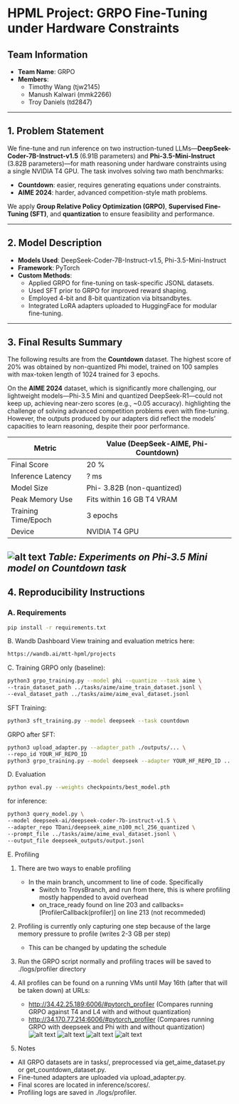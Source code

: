 # HPML Project: GRPO Fine-Tuning under Hardware Constraints

## Team Information
- **Team Name**: GRPO
- **Members**:
  - Timothy Wang (tjw2145)
  - Manush Kalwari (mmk2266)
  - Troy Daniels (td2847)

---

## 1. Problem Statement

We fine-tune and run inference on two instruction-tuned LLMs—**DeepSeek-Coder-7B-Instruct-v1.5** (6.91B parameters) and **Phi-3.5-Mini-Instruct** (3.82B parameters)—for math reasoning under hardware constraints using a single NVIDIA T4 GPU. The task involves solving two math benchmarks: 
- **Countdown**: easier, requires generating equations under constraints.
- **AIME 2024**: harder, advanced competition-style math problems.

We apply **Group Relative Policy Optimization (GRPO)**, **Supervised Fine-Tuning (SFT)**, and **quantization** to ensure feasibility and performance.

---

## 2. Model Description

- **Models Used**: DeepSeek-Coder-7B-Instruct-v1.5, Phi-3.5-Mini-Instruct
- **Framework**: PyTorch
- **Custom Methods**:
  - Applied GRPO for fine-tuning on task-specific JSONL datasets.
  - Used SFT prior to GRPO for improved reward shaping.
  - Employed 4-bit and 8-bit quantization via bitsandbytes.
  - Integrated LoRA adapters uploaded to HuggingFace for modular fine-tuning.

---

## 3. Final Results Summary

The following results are from the **Countdown** dataset. The highest score of 20% was obtained by non-quantized Phi model, trained on 100 samples with max-token length of 1024 trained for 3 epochs.

On the **AIME 2024** dataset, which is significantly more challenging, our lightweight models—Phi-3.5 Mini and quantized DeepSeek-R1—could not keep up, achieving near-zero scores (e.g., ~0.05 accuracy). highlighting the challenge of solving advanced competition problems even with fine-tuning. However, the outputs produced by our adapters did reflect the models’ capacities to learn reasoning, despite their poor performance.

| Metric               | Value (DeepSeek-AIME, Phi-Countdown) |
|----------------------|--------------------------------------|
| Final Score          | 20 %                                 |
| Inference Latency    | ? ms                                 |
| Model Size           | Phi- 3.82B (non-quantized)           |
| Peak Memory Use      | Fits within 16 GB T4 VRAM            |
| Training Time/Epoch  | 3 epochs                             |
| Device               | NVIDIA T4 GPU                        |


![alt text](<Screenshot 2025-05-12 151353.png>)
*Table: Experiments on Phi-3.5 Mini model on Countdown task*
---

## 4. Reproducibility Instructions

### A. Requirements

```bash
pip install -r requirements.txt
```

B. Wandb Dashboard
View training and evaluation metrics here:
```bash
https://wandb.ai/mtt-hpml/projects
```
C. Training 
GRPO only (baseline):
```bash
python3 grpo_training.py --model phi --quantize --task aime \
--train_dataset_path ../tasks/aime/aime_train_dataset.jsonl \
--eval_dataset_path ../tasks/aime/aime_eval_dataset.jsonl
```

SFT Training:
```bash
python3 sft_training.py --model deepseek --task countdown
```
GRPO after SFT:
```bash
python3 upload_adapter.py --adapter_path ./outputs/... \
--repo_id YOUR_HF_REPO_ID
python3 grpo_training.py --model deepseek --adapter YOUR_HF_REPO_ID ...
```
D. Evaluation
```bash
python eval.py --weights checkpoints/best_model.pth
```
for inference:
```bash
python3 query_model.py \
--model deepseek-ai/deepseek-coder-7b-instruct-v1.5 \
--adapter_repo TDani/deepseek_aime_n100_mcl_256_quantized \
--prompt_file ../tasks/aime/aime_eval_dataset.jsonl \
--output_file deepseek_outputs/output.jsonl
```

E. Profiling

1. There are two ways to enable profiling
    - In the main branch, uncomment to line of code. Specifically
        - Switch to TroysBranch, and run from there, this is where profiling mostly happended to avoid overhead
        - on_trace_ready found on line 203 and callbacks=[ProfilerCallback(profiler)] on line 213 (not recommeded)
2. Profiling is currently only capturing one step because of the large memory pressure to profile (writes 2-3 GB per step)
    - This can be changed by updating the schedule
3. Run the GRPO script normally and profiling traces will be saved to ./logs/profiler directory
3. All profiles can be found on a running VMs until May 16th (after that will be taken down) at URLs:
    - http://34.42.25.189:6006/#pytorch_profiler (Compares running GRPO against T4 and L4 with and without quantization)
    - http://34.170.77.214:6006/#pytorch_profiler (Compares running GRPO with deepseek and Phi with and without quantization)
![alt text](<Screenshot 2025-05-11 at 10.45.20 PM.png>)
![alt text](<Screenshot 2025-05-11 at 10.45.34 PM.png>)
![alt text](<Screenshot 2025-05-11 at 10.47.33 PM.png>)
![alt text](<Screenshot 2025-05-11 at 10.49.21 PM.png>)

5. Notes
- All GRPO datasets are in tasks/, preprocessed via get_aime_dataset.py or get_countdown_dataset.py.
- Fine-tuned adapters are uploaded via upload_adapter.py.
- Final scores are located in inference/scores/.
- Profiling logs are saved in ./logs/profiler.

